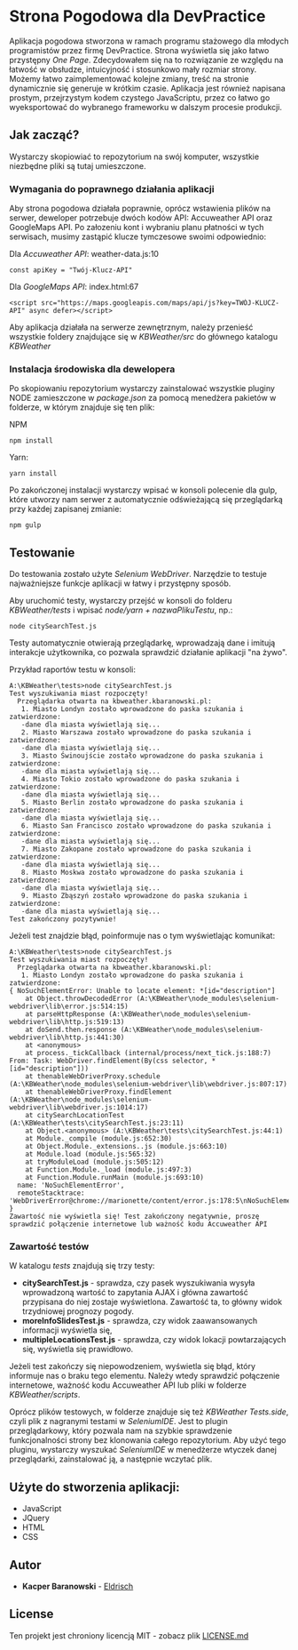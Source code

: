 # Strona Pogodowa dla DevPractice

Aplikacja pogodowa stworzona w ramach programu stażowego dla młodych programistów przez firmę DevPractice. Strona wyświetla się jako łatwo przystępny *One Page*. Zdecydowałem się na to rozwiązanie ze względu na łatwość w obsłudze, intuicyjność i stosunkowo mały rozmiar strony. Możemy łatwo zaimplementować kolejne zmiany, treść na stronie dynamicznie się generuje w krótkim czasie. Aplikacja jest również napisana prostym, przejrzystym kodem czystego JavaScriptu, przez co łatwo go wyeksportować do wybranego frameworku w dalszym procesie produkcji.

## Jak zacząć?

Wystarczy skopiowiać to repozytorium na swój komputer, wszystkie niezbędne pliki są tutaj umieszczone.

### Wymagania do poprawnego działania aplikacji

Aby strona pogodowa działała poprawnie, oprócz wstawienia plików na serwer, deweloper potrzebuje dwóch kodów API:
Accuweather API oraz GoogleMaps API.
Po załozeniu kont i wybraniu planu płatności w tych serwisach, musimy zastąpić klucze tymczesowe swoimi odpowiednio:

Dla *Accuweather API*:
weather-data.js:10
```
const apiKey = "Twój-Klucz-API"
```
Dla *GoogleMaps API*:
index.html:67
```
<script src="https://maps.googleapis.com/maps/api/js?key=TWÓJ-KLUCZ-API" async defer></script>
```
Aby aplikacja działała na serwerze zewnętrznym, należy przenieść wszystkie foldery znajdujące się w *KBWeather/src* do głównego katalogu *KBWeather*

### Instalacja środowiska dla dewelopera

Po skopiowaniu repozytorium wystarczy zainstalować wszystkie pluginy NODE zamieszczone w *package.json* za pomocą menedżera pakietów w folderze, w którym znajduje się ten plik:

NPM
```
npm install
```
Yarn:
```
yarn install
```

Po zakończonej instalacji wystarczy wpisać w konsoli polecenie dla gulp, które utworzy nam serwer z automatycznie odświeżającą się przeglądarką przy każdej zapisanej zmianie:
```
npm gulp
```

## Testowanie 

Do testowania zostało użyte *Selenium WebDriver*.
Narzędzie to testuje najważniejsze funkcje aplikacji w łatwy i przystępny sposób.

Aby uruchomić testy, wystarczy przejść w konsoli do folderu *KBWeather/tests* i wpisać *node/yarn + nazwaPlikuTestu*, np.:
```
node citySearchTest.js
```
Testy automatycznie otwierają przeglądarkę, wprowadzają dane i imitują interakcje użytkownika, co pozwala sprawdzić działanie aplikacji "na żywo".


Przykład raportów testu w konsoli:
```
A:\KBWeather\tests>node citySearchTest.js
Test wyszukiwania miast rozpoczęty!
  Przeglądarka otwarta na kbweather.kbaranowski.pl:
   1. Miasto Londyn zostało wprowadzone do paska szukania i zatwierdzone:
   -dane dla miasta wyświetlają się...
   2. Miasto Warszawa zostało wprowadzone do paska szukania i zatwierdzone:
   -dane dla miasta wyświetlają się...
   3. Miasto Świnoujście zostało wprowadzone do paska szukania i zatwierdzone:
   -dane dla miasta wyświetlają się...
   4. Miasto Tokio zostało wprowadzone do paska szukania i zatwierdzone:
   -dane dla miasta wyświetlają się...
   5. Miasto Berlin zostało wprowadzone do paska szukania i zatwierdzone:
   -dane dla miasta wyświetlają się...
   6. Miasto San Francisco zostało wprowadzone do paska szukania i zatwierdzone:
   -dane dla miasta wyświetlają się...
   7. Miasto Zakopane zostało wprowadzone do paska szukania i zatwierdzone:
   -dane dla miasta wyświetlają się...
   8. Miasto Moskwa zostało wprowadzone do paska szukania i zatwierdzone:
   -dane dla miasta wyświetlają się...
   9. Miasto Zbąszyń zostało wprowadzone do paska szukania i zatwierdzone:
   -dane dla miasta wyświetlają się...
Test zakończony pozytywnie!
```

Jeżeli test znajdzie błąd, poinformuje nas o tym wyświetlając komunikat:
```
A:\KBWeather\tests>node citySearchTest.js
Test wyszukiwania miast rozpoczęty!
  Przeglądarka otwarta na kbweather.kbaranowski.pl:
   1. Miasto Londyn zostało wprowadzone do paska szukania i zatwierdzone:
{ NoSuchElementError: Unable to locate element: *[id="description"]
    at Object.throwDecodedError (A:\KBWeather\node_modules\selenium-webdriver\lib\error.js:514:15)
    at parseHttpResponse (A:\KBWeather\node_modules\selenium-webdriver\lib\http.js:519:13)
    at doSend.then.response (A:\KBWeather\node_modules\selenium-webdriver\lib\http.js:441:30)
    at <anonymous>
    at process._tickCallback (internal/process/next_tick.js:188:7)
From: Task: WebDriver.findElement(By(css selector, *[id="description"]))
    at thenableWebDriverProxy.schedule (A:\KBWeather\node_modules\selenium-webdriver\lib\webdriver.js:807:17)
    at thenableWebDriverProxy.findElement (A:\KBWeather\node_modules\selenium-webdriver\lib\webdriver.js:1014:17)
    at citySearchLocationTest (A:\KBWeather\tests\citySearchTest.js:23:11)
    at Object.<anonymous> (A:\KBWeather\tests\citySearchTest.js:44:1)
    at Module._compile (module.js:652:30)
    at Object.Module._extensions..js (module.js:663:10)
    at Module.load (module.js:565:32)
    at tryModuleLoad (module.js:505:12)
    at Function.Module._load (module.js:497:3)
    at Function.Module.runMain (module.js:693:10)
  name: 'NoSuchElementError',
  remoteStacktrace: 'WebDriverError@chrome://marionette/content/error.js:178:5\nNoSuchElementError@chrome://marionette/content/error.js:388:5\nelement.find/</<@chrome://marionette/content/element.js:339:16\n' }
Zawartość nie wyświetla się! Test zakończony negatywnie, proszę sprawdzić połączenie internetowe lub ważność kodu Accuweather API
```
### Zawartość testów

W katalogu *tests* znajdują się trzy testy:
* **citySearchTest.js** - sprawdza, czy pasek wyszukiwania wysyła wprowadzoną wartość to zapytania AJAX i główna zawartość przypisana do niej zostaje wyświetlona. Zawartość ta, to główny widok trzydniowej prognozy pogody.
* **moreInfoSlidesTest.js** - sprawdza, czy widok zaawansowanych informacji wyświetla się,
* **multipleLocationsTest.js** - sprawdza, czy widok lokacji powtarzających się, wyświetla się prawidłowo.

Jeżeli test zakończy się niepowodzeniem, wyświetla się błąd, który informuje nas o braku tego elementu. Należy wtedy sprawdzić połączenie internetowe, ważność kodu Accuweather API lub pliki w folderze *KBWeather/scripts*. 

Oprócz plików testowych, w folderze znajduje się też *KBWeather Tests.side*, czyli plik z nagranymi testami w *SeleniumIDE*.
Jest to plugin przeglądarkowy, który pozwala nam na szybkie sprawdzenie funkcjonalności strony bez klonowania całego repozytorium. Aby użyć tego pluginu, wystarczy wyszukać *SeleniumIDE* w menedżerze wtyczek danej przeglądarki, zainstalować ją, a następnie wczytać plik.

## Użyte do stworzenia aplikacji:

* JavaScript
* JQuery
* HTML
* CSS

## Autor

* **Kacper Baranowski** - [Eldrisch](https://github.com/Eldrisch)


## License

Ten projekt jest chroniony licencją MIT - zobacz plik [LICENSE.md](LICENSE.md)
